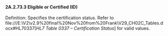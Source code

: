 #### 2A.2.73.3 Eligible or Certified (ID)

Definition: Specifies the certification status. Refer to file:///E:\V2\v2.9%20final%20Nov%20from%20Frank\V29_CH02C_Tables.docx#HL70337[_HL7 Table 0337 – Certification Status_] for valid values.
